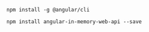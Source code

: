 <code>npm install -g @angular/cli</code>
  
<code>npm install angular-in-memory-web-api --save</code>
